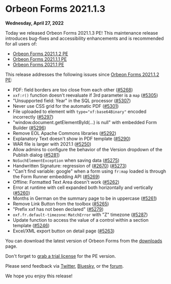# Orbeon Forms 2021.1.3

__Wednesday, April 27, 2022__

Today we released Orbeon Forms 2021.1.3 PE! This maintenance release introduces bug-fixes and accessibility enhancements and is recommended for all users of:

- [Orbeon Forms 2021.1.2 PE](orbeon-forms-2021.1.2.md)
- [Orbeon Forms 2021.1.1 PE](orbeon-forms-2021.1.1.md)
- [Orbeon Forms 2021.1 PE](orbeon-forms-2021.1.md)

This release addresses the following issues since [Orbeon Forms 2021.1.2 PE](orbeon-forms-2021.1.2.md):

- PDF: field borders are too close from each other ([\#5268](https://github.com/orbeon/orbeon-forms/issues/5268))
- `xxf:r()` function doesn't reevaluate if 3rd parameter is a `map` ([\#5305](https://github.com/orbeon/orbeon-forms/issues/5305))
- "Unsupported field: Year" in the SQL processor ([\#5307](https://github.com/orbeon/orbeon-forms/issues/5307))
- Never use CSS grid for the automatic PDF ([\#5301](https://github.com/orbeon/orbeon-forms/issues/5301))
- File uploaded to element with `type="xf:base64Binary"` encoded incorrectly ([\#5297](https://github.com/orbeon/orbeon-forms/issues/5297))
- "window.document.getElementById(…) is null" with embedded Form Builder ([\#5296](https://github.com/orbeon/orbeon-forms/issues/5296))
- Remove EOL Apache Commons libraries ([\#5292](https://github.com/orbeon/orbeon-forms/issues/5292))
- Explanatory Text doesn't show in PDF template ([\#5290](https://github.com/orbeon/orbeon-forms/issues/5290))
- WAR file is larger with 2021.1 ([\#5250](https://github.com/orbeon/orbeon-forms/issues/5250))
- Allow admins to configure the behavior of the Version dropdown of the Publish dialog ([\#5281](https://github.com/orbeon/orbeon-forms/issues/5281))
- `NoSuchElementException` when saving data ([\#5275](https://github.com/orbeon/orbeon-forms/issues/5275))
- Handwritten Signature: regression of ([\#2670](https://github.com/orbeon/orbeon-forms/issues/2670)) ([\#5273](https://github.com/orbeon/orbeon-forms/issues/5273))
- "Can't find variable: google" when a form using `fr:map` loaded is through the Form Runner embedding API ([\#5269](https://github.com/orbeon/orbeon-forms/issues/5269))
- Offline: Formatted Text Area doesn't work ([\#5262](https://github.com/orbeon/orbeon-forms/issues/5262))
- Error at runtime with cell expanded both horizontally and vertically ([\#5260](https://github.com/orbeon/orbeon-forms/issues/5260))
- Months in German on the summary page to be in uppercase ([\#5261](https://github.com/orbeon/orbeon-forms/issues/5261))
- Remove Link Button from the toolbox ([\#5265](https://github.com/orbeon/orbeon-forms/issues/5265))
- "Prefix xxf has not been declared" ([\#5279](https://github.com/orbeon/orbeon-forms/issues/5279))
- `oxf.fr.default-timezone`: `MatchError` with "Z" timezone ([\#5287](https://github.com/orbeon/orbeon-forms/issues/5287))
- Update function to access the value of a control within a section template ([\#5246](https://github.com/orbeon/orbeon-forms/issues/5246))
- Excel/XML export button on detail page ([\#5263](https://github.com/orbeon/orbeon-forms/issues/5263))

You can download the latest version of Orbeon Forms from the [downloads](https://www.orbeon.com/download) page.

Don't forget to [grab a trial license](https://prod.orbeon.com/prod/fr/orbeon/register/new) for the PE version.

Please send feedback via [Twitter](https://twitter.com/orbeon), [Bluesky](https://bsky.app/profile/orbeon.bsky.social), or the [forum](https://groups.google.com/g/orbeon).

We hope you enjoy this release!
